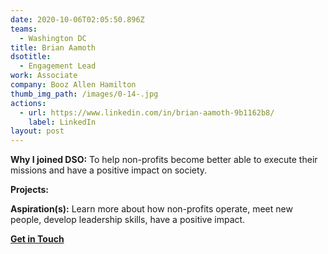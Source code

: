 ```yaml
---
date: 2020-10-06T02:05:50.896Z
teams:
  - Washington DC
title: Brian Aamoth
dsotitle:
  - Engagement Lead
work: Associate
company: Booz Allen Hamilton
thumb_img_path: /images/0-14-.jpg
actions:
  - url: https://www.linkedin.com/in/brian-aamoth-9b1162b8/
    label: LinkedIn
layout: post
---
```

**Why I joined DSO:** To help non-profits become better able to execute their missions and have a positive impact on society.

**Projects:** 

**Aspiration(s):** Learn more about how non-profits operate, meet new people, develop leadership skills, have a positive impact.

**[Get in Touch](mailto:BrianAamoth@dsoglobal.org)**